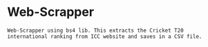 # Web-Scrapper
    Web-Scrapper using bs4 lib. This extracts the Cricket T20 international ranking from ICC website and saves in a CSV file.
